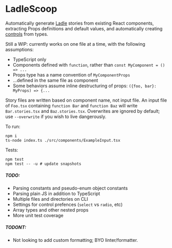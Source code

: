 # LadleScoop

Automatically generate [Ladle](https://ladle.dev) stories from existing React components, extracting Props definitions and default values, and automatically creating [controls](https://ladle.dev/docs/controls) from types.

Still a WIP: currently works on one file at a time, with the following assumptions:
- TypeScript only
- Components defined with `function`, rather than `const MyComponent = () => ...`
- Props type has a name convention of `MyComponentProps`
- ...defined in the same file as component
- Some behaviors assume inline destructuring of props: `({foo, bar}: MyProps) => {...`

Story files are written based on component name, not input file. An input file of `Foo.tsx` containing `function Bar` and `function Baz` will write `Bar.stories.tsx` and `Baz.stories.tsx`. Overwrites are ignored by default; use `--overwrite` if you wish to live dangerously.

To run:
```
npm i
ts-node index.ts ./src/components/ExampleInput.tsx
```

Tests:
```
npm test
npm test -- -u # update snapshots
```

##### TODO:
- Parsing constants and pseudo-enum object constants
- Parsing plain JS in addition to TypeScript
- Multiple files and directories on CLI
- Settings for control prefences (`select` vs `radio`, etc)
- Array types and other nested props
- More unit test coverage

##### TODONT:
- Not looking to add custom formatting; BYO linter/formatter.
